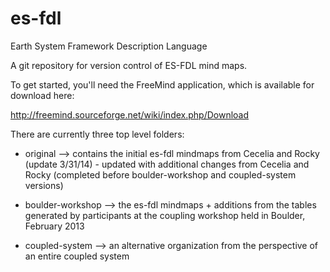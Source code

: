 es-fdl
======

Earth System Framework Description Language

A git repository for version control of ES-FDL mind maps.

To get started, you'll need the FreeMind application, 
which is available for download here:

http://freemind.sourceforge.net/wiki/index.php/Download

There are currently three top level folders:

 - original --> contains the initial es-fdl mindmaps from Cecelia and Rocky
   (update 3/31/14) - updated with additional changes from Cecelia and Rocky
   (completed before boulder-workshop and coupled-system versions)
 
 - boulder-workshop --> the es-fdl mindmaps + additions from the tables generated
   by participants at the coupling workshop held in Boulder, February 2013
   
 - coupled-system --> an alternative organization from the perspective of an
   entire coupled system